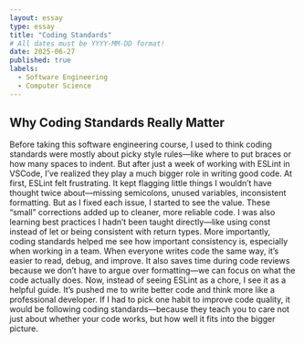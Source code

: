 ```yaml
---
layout: essay
type: essay
title: "Coding Standards"
# All dates must be YYYY-MM-DD format!
date: 2025-06-27
published: true
labels:
  - Software Engineering
  - Computer Science
---
```


## Why Coding Standards Really Matter
Before taking this software engineering course, I used to think coding standards were mostly about picky style rules—like where to put braces or how many spaces to indent. But after just a week of working with ESLint in VSCode, I’ve realized they play a much bigger role in writing good code.
At first, ESLint felt frustrating. It kept flagging little things I wouldn’t have thought twice about—missing semicolons, unused variables, inconsistent formatting. But as I fixed each issue, I started to see the value. These “small” corrections added up to cleaner, more reliable code. I was also learning best practices I hadn’t been taught directly—like using const instead of let or being consistent with return types.
More importantly, coding standards helped me see how important consistency is, especially when working in a team. When everyone writes code the same way, it’s easier to read, debug, and improve. It also saves time during code reviews because we don’t have to argue over formatting—we can focus on what the code actually does.
Now, instead of seeing ESLint as a chore, I see it as a helpful guide. It’s pushed me to write better code and think more like a professional developer. If I had to pick one habit to improve code quality, it would be following coding standards—because they teach you to care not just about whether your code works, but how well it fits into the bigger picture.
